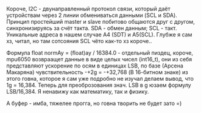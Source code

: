 Короче, I2C - двунаправленный протокол связи, который даёт устройствам через 2 линии обмениваться данными (SCL и SDA). Принцип простейший master и slave побитово общаются друг с другом, синхронизируясь за счёт такта. SDA - обмен данным; SCL - такт. Уникальные адреса в нашем случае A4 (SDT) и A5(SCL). Глубже я сам хз, читал, но там сотсояния SCL чёто как-то хз короче..

Формула float normAy = (float)ay / 16384.0 - отдельный пиздец, короче, mpu6050 возвраащет данные в виде целых чисел (int16_t), они из себя представляют ускорение по осям в единицах LSB, по базе (Арсена Макаряна) чувствительность -+2g = -+32,768 (В 16-битном знаке) из этого говна, которое я сам уже подробно не изучал делаем вывод, что 1g = 16,384. Теперь для преоброзования знач. LSB в g юзаем формулу LSB/16,384. Я ненавижу как математику, так и физику.

А буфер - имба, тяжелее прогга, но говна творить не будет зато =)

